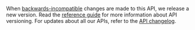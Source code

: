 When [backwards-incompatible](https://developer.service.hmrc.gov.uk/guides/income-tax-mtd-end-to-end-service-guide/documentation/how-to-integrate.html#breaking-changes) changes are made to this API, we release a new version. 
Read the [reference guide](https://developer.service.hmrc.gov.uk/api-documentation/docs/reference-guide#versioning) for more information about API versioning. 
For updates about all our APIs, refer to the [API changelog](https://github.com/hmrc/income-tax-mtd-changelog).
